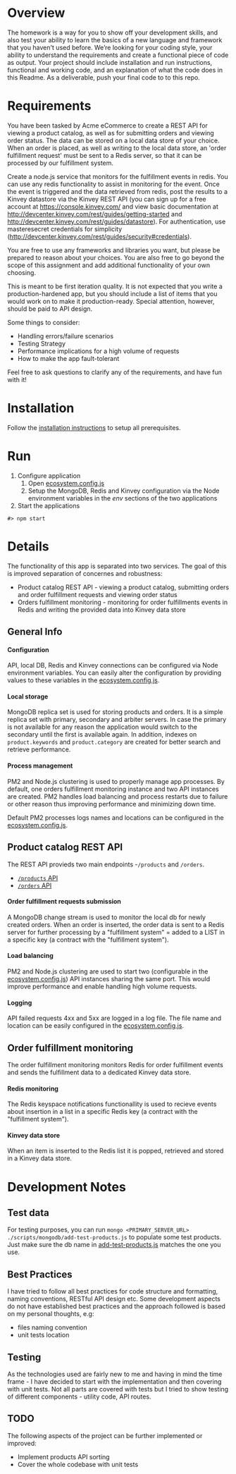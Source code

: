 # Overview
The homework is a way for you to show off your development skills, and also test your ability to learn the basics of a new language and framework that you haven't used before.  We’re looking for your coding style, your ability to understand the requirements and create a functional piece of code as output.  Your project should include installation and run instructions, functional and working code, and an explanation of what the code does in this Readme.  As a deliverable, push your final code to to this repo.

# Requirements
You have been tasked by Acme eCommerce to create a REST API for viewing a product catalog, as well as for submitting orders and viewing order status.  The data can be stored  on a local data store of your choice.  When an order is placed, as well as writing to the local data store, an 'order fulfillment request' must be sent to a Redis server, so that it can be processed by our fulfillment system.

Create a node.js service that monitors for the fulfillment events in redis. You can use any redis functionality to assist in monitoring for the event.  Once the event is triggered and the data retrieved from redis, post the results to a Kinvey datastore via the Kinvey REST API (you can sign up for a free account at https://console.kinvey.com/ and view basic documentation at http://devcenter.kinvey.com/rest/guides/getting-started and http://devcenter.kinvey.com/rest/guides/datastore).  For authentication, use masteresecret credentials for simplicity (http://devcenter.kinvey.com/rest/guides/security#credentials).

You are free to use any frameworks and libraries you want, but please be prepared to reason about your choices.  You are also free to go beyond the scope of this assignment and add additional functionality of your own choosing.

This is meant to be first iteration quality.  It is not expected that you write a production-hardened app, but you should include a list of items that you would work on to make it production-ready.  Special attention, however, should be paid to API design.

Some things to consider:
* Handling errors/failure scenarios
* Testing Strategy
* Performance implications for a high volume of requests
* How to make the app fault-tolerant

Feel free to ask questions to clarify any of the requirements, and have fun with it!

# Installation
Follow the [installation instructions](../master/docs/INSTALLATION.md) to setup all prerequisites.

# Run
  1. Configure application
     1. Open [ecosystem.config.js](../master/ecosystem.config.js)
     2. Setup the MongoDB, Redis and Kinvey configuration via the Node environment variables in the *env* sections of the two applications
  2. Start the applications
  ```
  #> npm start
  ```

# Details
The functionality of this app is separated into two services. The goal of this is improved separation of concernes and robustness:
  * Product catalog REST API - viewing a product catalog, submitting orders and order fulfillment requests and viewing order status
  * Orders fulfillment monitoring - monitoring for order fulfillments events in Redis and writing the provided data into Kinvey data store

## General Info

#### Configuration
API, local DB, Redis and Kinvey connections can be configured via Node environment variables. You can easily alter the configuration by providing values to these variables in the [ecosystem.config.js](../master/ecosystem.config.js).

#### Local storage
MongoDB replica set is used for storing products and orders. It is a simple replica set with primary, secondary and arbiter servers. In case the primary is not available for any reason the application would switch to the secondary until the first is available again. In addition, indexes on ```product.keywords``` and ```product.category``` are created for better search and retrieve performance.

#### Process management
PM2 and Node.js clustering is used to properly manage app processes. By default, one orders fulfillment monitoring instance and two API instances are created. PM2 handles load balancing and process restarts due to failure or other reason thus improving performance and minimizing down time.

Default PM2 processes logs names and locations can be configured in the [ecosystem.config.js](../master/ecosystem.config.js).

## Product catalog REST API
The REST API provieds two main endpoints -```/products``` and ```/orders```.

  * [```/products``` API](../master/docs/PRODUCTS_API.md)
  * [```/orders``` API](../master/docs/ORDERS_API.md)

#### Order fulfillment requests submission
A MongoDB change stream is used to monitor the local db for newly created orders. When an order is inserted, the order data is sent to a Redis server for further processing by a "fulfillment system" = added to a LIST in a specific key (a contract with the "fulfillment system").

#### Load balancing
PM2 and Node.js clustering are used to start two (configurable in the [ecosystem.config.js](../master/ecosystem.config.js)) API instances sharing the same port. This would improve performance and enable handling high volume requests.

#### Logging
API failed requests 4xx and 5xx are logged in a log file. The file name and location can be easily configured in the [ecosystem.config.js](../master/ecosystem.config.js).

## Order fulfillment monitoring
The order fulfillment monitoring monitors Redis for order fulfillment events and sends the fulfillment data to a dedicated Kinvey data store.

#### Redis monitoring
The Redis keyspace notifications functionallity is used to recieve events about insertion in a list in a specific Redis key (a contract with the "fulfillment system").

#### Kinvey data store
When an item is inserted to the Redis list it is popped, retrieved and stored in a Kinvey data store.

# Development Notes

## Test data
For testing purposes, you can run ```mongo <PRIMARY_SERVER_URL> ./scripts/mongodb/add-test-products.js``` to populate some test products. Just make sure the db name in [add-test-products.js](/master/scripts/mongodb/add-test-projects.js) matches the one you use.

## Best Practices
I have tried to follow all best practices for code structure and formatting, naming conventions, RESTful API design etc. Some development aspects do not have established best practices and the approach followed is based on my personal thoughts, e.g:
  * files naming convention
  * unit tests location

## Testing
As the technologies used are fairly new to me and having in mind the time frame - I have decided to start with the implementation and then covering with unit tests. Not all parts are covered with tests but I tried to show testing of different components - utility code, API routes.

## TODO
The following aspects of the project can be further implemented or improved:
  * Implement products API sorting
  * Cover the whole codebase with unit tests

